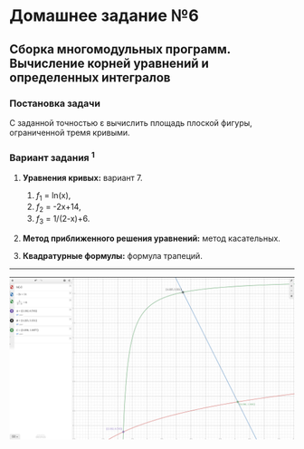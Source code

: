 # Домашнее задание №6
## Сборка многомодульных программ. Вычисление корней уравнений и определенных интегралов

### Постановка задачи
С заданной точностью ε вычислить площадь плоской фигуры, ограниченной тремя кривыми.

### Вариант задания <sup>1</sup>
1. **Уравнения кривых:** вариант 7.
   1. <var>f</var><sub>1</sub> = ln(x),
   2. <var>f</var><sub>2</sub> = -2x+14,
   3. <var>f</var><sub>3</sub> = 1/(2-x)+6.

2. **Метод приближенного решения уравнений:** метод касательных.
3. **Квадратурные формулы:** формула трапеций. 

---


![img.png](img.png)